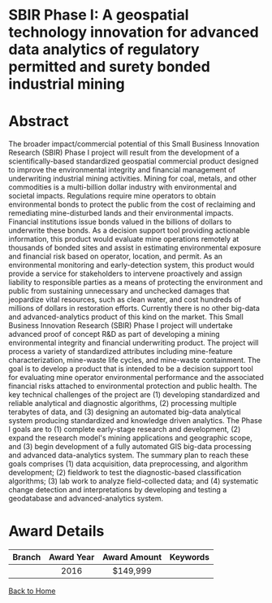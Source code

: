 
SBIR Phase I: A geospatial technology innovation for advanced data analytics of regulatory permitted and surety bonded industrial mining
========================================================================================================================================

# Abstract


The broader impact/commercial potential of this Small Business Innovation Research (SBIR) Phase I project will result from the development of a scientifically-based standardized geospatial commercial product designed to improve the environmental integrity and financial management of underwriting industrial mining activities. Mining for coal, metals, and other commodities is a multi-billion dollar industry with environmental and societal impacts. Regulations require mine operators to obtain environmental bonds to protect the public from the cost of reclaiming and remediating mine-disturbed lands and their environmental impacts. Financial institutions issue bonds valued in the billions of dollars to underwrite these bonds. As a decision support tool providing actionable information, this product would evaluate mine operations remotely at thousands of bonded sites and assist in estimating environmental exposure and financial risk based on operator, location, and permit. As an environmental monitoring and early-detection system, this product would provide a service for stakeholders to intervene proactively and assign liability to responsible parties as a means of protecting the environment and public from sustaining unnecessary and unchecked damages that jeopardize vital resources, such as clean water, and cost hundreds of millions of dollars in restoration efforts. Currently there is no other big-data and advanced-analytics product of this kind on the market. This Small Business Innovation Research (SBIR) Phase I project will undertake advanced proof of concept R&D as part of developing a mining environmental integrity and financial underwriting product. The project will process a variety of standardized attributes including mine-feature characterization, mine-waste life cycles, and mine-waste containment. The goal is to develop a product that is intended to be a decision support tool for evaluating mine operator environmental performance and the associated financial risks attached to environmental protection and public health. The key technical challenges of the project are (1) developing standardized and reliable analytical and diagnostic algorithms, (2) processing multiple terabytes of data, and (3) designing an automated big-data analytical system producing standardized and knowledge driven analytics. The Phase I goals are to (1) complete early-stage research and development, (2) expand the research model's mining applications and geographic scope, and (3) begin development of a fully automated GIS big-data processing and advanced data-analytics system. The summary plan to reach these goals comprises (1) data acquisition, data preprocessing, and algorithm development; (2) fieldwork to test the diagnostic-based classification algorithms; (3) lab work to analyze field-collected data; and (4) systematic change detection and interpretations by developing and testing a geodatabase and advanced-analytics system.  

# Award Details

|Branch|Award Year|Award Amount|Keywords|
| :---: | :---: | :---: | :---: |
||2016|$149,999||
  
  


[Back to Home](https://github.com/chrischow/dod_sbir_awards/JT/#211)